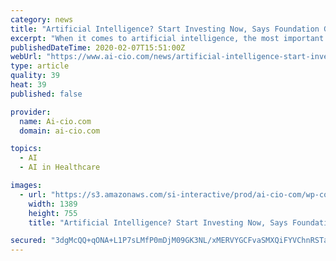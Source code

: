 ```yaml
---
category: news
title: "Artificial Intelligence? Start Investing Now, Says Foundation Group"
excerpt: "When it comes to artificial intelligence, the most important thing is to start investing now ... Foundations like his and Robert Wood Johnson (begun by the family that started the Johnson & Johnson health care giant), have deep pockets and could be partnering with more-established venture capital firms. But Graziano said he was interested ..."
publishedDateTime: 2020-02-07T15:51:00Z
webUrl: "https://www.ai-cio.com/news/artificial-intelligence-start-investing-now-says-foundation-group/"
type: article
quality: 39
heat: 39
published: false

provider:
  name: Ai-cio.com
  domain: ai-cio.com

topics:
  - AI
  - AI in Healthcare

images:
  - url: "https://s3.amazonaws.com/si-interactive/prod/ai-cio-com/wp-content/uploads/2020/02/06200954/iStock-1197563732.jpg"
    width: 1389
    height: 755
    title: "Artificial Intelligence? Start Investing Now, Says Foundation Group"

secured: "3dgMcQQ+qONA+L1P7sLMfP0mDjM09GK3NL/xMERVYGCFvaSMXQiFYVChnRSTaNJqB4Es00QvMwq3Pap/iGceYvJh0PWhxEIgaU6lmmvHsJS3VWRWjreb/YNpEXDe196yfa5L4oo+B/zrkmmh506CS82C4LyfB1jk2H7UIxp9do68EWSALXRcboZrn9lDP3g0qEOO1bBv5OwcgjfjJDLlZMVD6rDkic5/rCiubioj0sltcFfvxjjjf1asK2L21o6fandXcgNE5u3G2fOnKCwXJymDM8Wy4Z/ZtTzaKSKc8opw7/ssEjEVjeeOeSS0j9Dw5XLWcEbS5V4idU9HR7JhjyBdBVsXrFvQWSQkSPmQeUfsq7rG7i868Ix1527y2++ZbThNOhKc3HJLCc5vLSwwOeJ+Qu5o1nf9jWhYv4KT+T40nGlCUJ7tc+kSZHaI9zlOGRiSoN0dPGeOxwL27BEvxZf9AJP9+4RP/2HfNJen9Bo=;LsuzjOeAJ0xnDODy8yf4iQ=="
---
```


